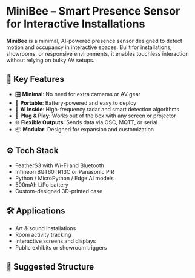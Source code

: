 # MiniBee – Smart Presence Sensor for Interactive Installations

**MiniBee** is a minimal, AI-powered presence sensor designed to detect motion and occupancy in interactive spaces. Built for installations, showrooms, or responsive environments, it enables touchless interaction without relying on bulky AV setups.

## 🎯 Key Features

- 🎛️ **Minimal**: No need for extra cameras or AV gear
- 🔋 **Portable**: Battery-powered and easy to deploy
- 🧠 **AI Inside**: High-frequency radar and smart detection algorithms
- 🔌 **Plug & Play**: Works out of the box with any screen or projector
- 🌐 **Flexible Outputs**: Sends data via OSC, MQTT, or serial
- 📦 **Modular**: Designed for expansion and customization

## ⚙️ Tech Stack

- FeatherS3 with Wi-Fi and Bluetooth
- Infineon BGT60TR13C or Panasonic PIR
- Python / MicroPython / Edge AI models
- 500mAh LiPo battery
- Custom-designed 3D-printed case

## 🛠️ Applications

- Art & sound installations
- Room activity tracking
- Interactive screens and displays
- Public exhibits or showroom triggers

## 📂 Suggested Structure

